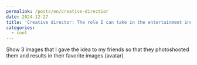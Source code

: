 ```yaml
---
permalink: /posts/en/creative-directior
date: 2024-12-27
title: 'Creative director: The role I can take in the entertainment industry'
categories:
  - cool
---
```


Show 3 images that I gave the idea to my friends so that they photoshooted them and results in their favorite images (avatar)